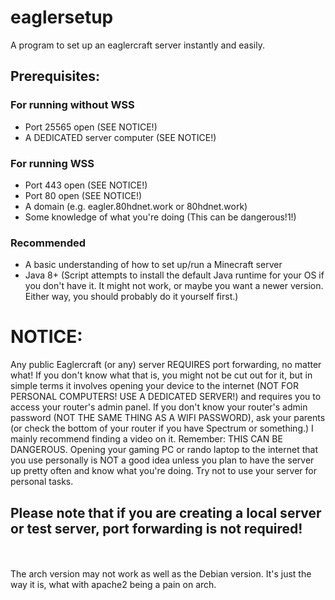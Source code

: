 # eaglersetup
A program to set up an eaglercraft server instantly and easily.
## Prerequisites:
### For running without WSS
- Port 25565 open (SEE NOTICE!)
- A DEDICATED server computer (SEE NOTICE!)
### For running WSS
- Port 443 open (SEE NOTICE!)
- Port 80 open (SEE NOTICE!)
- A domain (e.g. eagler.80hdnet.work or 80hdnet.work)
- Some knowledge of what you're doing (This can be dangerous!1!)
### Recommended
- A basic understanding of how to set up/run a Minecraft server
- Java 8+ (Script attempts to install the default Java runtime for your OS if you don't have it. It might not work, or maybe you want a newer version. Either way, you should probably do it yourself first.)
# NOTICE:
Any public Eaglercraft (or any) server REQUIRES port forwarding, no matter what! If you don't know what that is, you might not be cut out for it, but in simple terms it involves opening your device to the internet (NOT FOR PERSONAL COMPUTERS! USE A DEDICATED SERVER!) and requires you to access your router's admin panel. If you don't know your router's admin password (NOT THE SAME THING AS A WIFI PASSWORD), ask your parents (or check the bottom of your router if you have Spectrum or something.) I mainly recommend finding a video on it. Remember: THIS CAN BE DANGEROUS. Opening your gaming PC or rando laptop to the internet that you use personally is NOT a good idea unless you plan to have the server up pretty often and know what you're doing. Try not to use your server for personal tasks.
## Please note that if you are creating a local server or test server, port forwarding is not required!
<br><br>
The arch version may not work as well as the Debian version. It's just the way it is, what with apache2 being a pain on arch.
